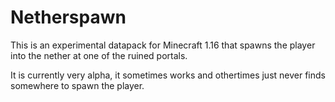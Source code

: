 Netherspawn
===========

This is an experimental datapack for Minecraft 1.16 that spawns the player into the nether at one of the ruined portals.

It is currently very alpha, it sometimes works and othertimes just never finds somewhere to spawn the player.
